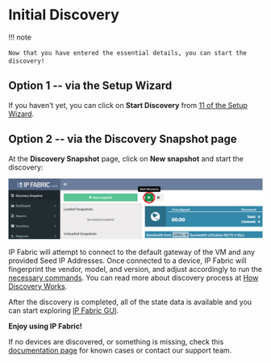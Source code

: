 # Initial Discovery

!!! note

    Now that you have entered the essential details, you can start the discovery!

## Option 1 -- via the Setup Wizard

If you haven’t yet, you can click on **Start Discovery** from [11 of the Setup Wizard](../Configuration_Wizard/11_-_Configuration_Complete/).

## Option 2 -- via the Discovery Snapshot page

At the **Discovery Snapshot** page, click on **New snapshot** and start the discovery:

![Start discovery](start_discovery.png)

IP Fabric will attempt to connect to the default gateway of the VM and any provided Seed IP Addresses. Once connected to a device, IP Fabric will fingerprint the vendor, model, and version, and adjust accordingly to run the [necessary commands](https://matrix.ipfabric.io). You can read more about discovery process at [How Discovery Works](../Overview/How_Discovery_Works/CLI_discovery.md).

After the discovery is completed, all of the state data is available and you can start exploring [IP Fabric GUI](../../../IP_Fabric_GUI/Discovery_Snapshot/).

**Enjoy using IP Fabric!**

If no devices are discovered, or something is missing, check this [documentation page](../../Overview/How_Discovery_Works/common_problems/no-devices-discovered/) for known cases or contact our support team.
